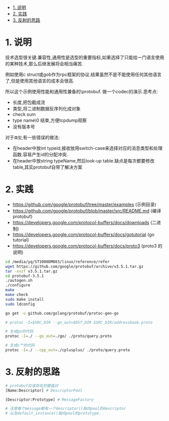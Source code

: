 <!-- TOC -->

- [1. 说明](#1-说明)
- [2. 实践](#2-实践)
- [3. 反射的思路](#3-反射的思路)

<!-- /TOC -->


<a id="markdown-1-说明" name="1-说明"></a>
# 1. 说明

技术选型很关键.兼容性,通用性是选型的重要指标,如果选择了只能给一门语言使用的某种技术,那么后继发展将会相当痛苦.

例如使用c struct或gob作为rpc框架的协议.结果虽然不是不能使用任何其他语言了,但是使用其他语言的成本会很高.

所以这个示例使用性能和通用性兼备的\protobuf. 做一个codec的演示.思考点:  
* 长度,把包截成流
* 类型,将二进制数据反序列化成对象
* check sum
* type name\0 结束,方便tcpdump观察
* 没有版本号

对于`类型`,有一些错误的做法:
* 在header中放int typeid,接收放用switch-case来选择对应的消息类型和处理函数.容易产生id的分配冲突.
* 在header中放string typeName,然后look-up table.缺点是每次都要修改table,其实protobuf自带了解决方案


<a id="markdown-2-实践" name="2-实践"></a>
# 2. 实践

* https://github.com/google/protobuf/tree/master/examples (示例目录)
* https://github.com/google/protobuf/blob/master/src/README.md (编译protobuf)
* https://developers.google.com/protocol-buffers/docs/downloads (二进制)
* https://developers.google.com/protocol-buffers/docs/gotutorial (go tutorial)
* https://developers.google.com/protocol-buffers/docs/proto3 (proto3 的说明)

```bash
cd /media/yq/ST1000DM003/linux/reference/refer
wget https://github.com/google/protobuf/archive/v3.5.1.tar.gz
tar -xvzf v3.5.1.tar.gz
cd protobuf-3.5.1
./autogen.sh
./configure
make
make check
sudo make install
sudo ldconfig 

go get -u github.com/golang/protobuf/protoc-gen-go

# protoc -I=$SRC_DIR --go_out=$DST_DIR $SRC_DIR/addressbook.proto

# 生成go的代码
protoc -I=./ --go_out=./go/ ./proto/query.proto

# 生成c艹的代码
protoc -I=./ --cpp_out=./cplusplus/ ./proto/query.proto
```

<a id="markdown-3-反射的思路" name="3-反射的思路"></a>
# 3. 反射的思路

```bash
# protobuf应该存在的键值对
[Name:Descriptor] # DescriptorPool

[Descriptor:Prototype] # MessageFactory

# 注意每个message都有一个descriptor()指向pool的descriptor
# 以及default_instance()指向pool的prototype.


```

